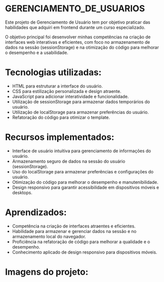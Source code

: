 # GERENCIAMENTO_DE_USUARIOS

Este projeto de Gerenciamento de Usuário tem por objetivo praticar das habilidades que adquiri em frontend durante um curso especializado. 

O objetivo principal foi desenvolver minhas competências na criação de interfaces web interativas e eficientes, com foco no armazenamento de dados na sessão (sessionStorage) e na otimização do código para melhorar o desempenho e a usabilidade.

##

# Tecnologias utilizadas:

- HTML para estruturar a interface do usuário.
- CSS para estilização personalizada e design atraente.
- JavaScript para adicionar interatividade e funcionalidade.
- Utilização de sessionStorage para armazenar dados temporários do usuário.
- Utilização de localStorage para armazenar preferências do usuário.
- Refatoração do código para otimizar o template.

##

# Recursos implementados:

- Interface de usuário intuitiva para gerenciamento de informações do usuário.
- Armazenamento seguro de dados na sessão do usuário (sessionStorage).
- Uso do localStorage para armazenar preferências e configurações do usuário.
- Otimização do código para melhorar o desempenho e manutenibilidade.
- Design responsivo para garantir acessibilidade em dispositivos móveis e desktops.

##

# Aprendizados:

- Competência na criação de interfaces atraentes e eficientes.
- Habilidade para armazenar e gerenciar dados na sessão e no armazenamento local do navegador.
- Proficiência na refatoração de código para melhorar a qualidade e o desempenho.
- Conhecimento aplicado de design responsivo para dispositivos móveis.

##

# Imagens do projeto:
